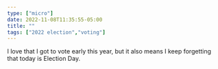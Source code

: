```yaml
---
type: ["micro"]
date: 2022-11-08T11:35:55-05:00
title: ""
tags: ["2022 election","voting"]
---
```

I love that I got to vote early this year, but it also means I keep forgetting that today is Election Day.

